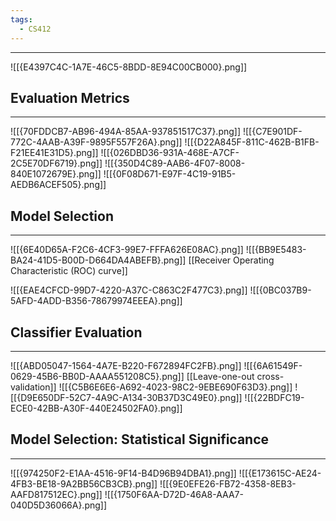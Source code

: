 ```yaml
---
tags:
  - CS412
---
```

---
![[{E4397C4C-1A7E-46C5-8BDD-8E94C00CB000}.png]]

## Evaluation Metrics
---
![[{70FDDCB7-AB96-494A-85AA-937851517C37}.png]]
![[{C7E901DF-772C-4AAB-A39F-9895F557F26A}.png]]
![[{D22A845F-811C-462B-B1FB-F21EE41E31D5}.png]]
![[{026DBD36-931A-468E-A7CF-2C5E70DF6719}.png]]
![[{350D4C89-AAB6-4F07-8008-840E1072679E}.png]]
![[{0F08D671-E97F-4C19-91B5-AEDB6ACEF505}.png]]

## Model Selection
---
![[{6E40D65A-F2C6-4CF3-99E7-FFFA626E08AC}.png]]
![[{BB9E5483-BA24-41D5-B00D-D664DA4ABEFB}.png]]
[[Receiver Operating Characteristic (ROC) curve]]

![[{EAE4CFCD-99D7-4220-A37C-C863C2F477C3}.png]]
![[{0BC037B9-5AFD-4ADD-B356-78679974EEEA}.png]]

## Classifier Evaluation
---
![[{ABD05047-1564-4A7E-B220-F672894FC2FB}.png]]
![[{6A61549F-0629-45B6-BB0D-AAAA551208C5}.png]]
[[Leave-one-out cross-validation]]
![[{C5B6E6E6-A692-4023-98C2-9EBE690F63D3}.png]]
![[{D9E650DF-52C7-4A9C-A134-30B37D3C49E0}.png]]
![[{22BDFC19-ECE0-42BB-A30F-440E24502FA0}.png]]

## Model Selection: Statistical Significance 
---
![[{974250F2-E1AA-4516-9F14-B4D96B94DBA1}.png]]
![[{E173615C-AE24-4FB3-BE18-9A2BB56CB3CB}.png]]
![[{9E0EFE26-FB72-4358-8EB3-AAFD817512EC}.png]]
![[{1750F6AA-D72D-46A8-AAA7-040D5D36066A}.png]]
